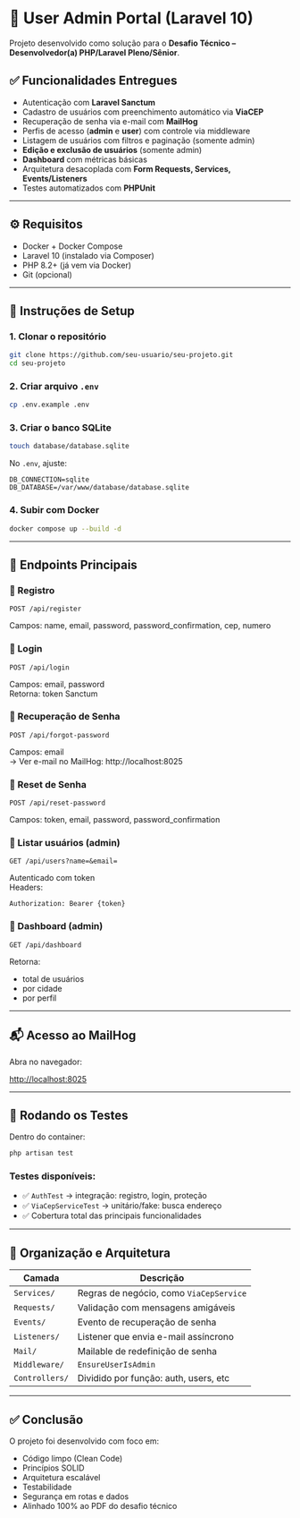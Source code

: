 
# 📘 User Admin Portal (Laravel 10)

Projeto desenvolvido como solução para o **Desafio Técnico – Desenvolvedor(a) PHP/Laravel Pleno/Sênior**.

## ✅ Funcionalidades Entregues

- Autenticação com **Laravel Sanctum**
- Cadastro de usuários com preenchimento automático via **ViaCEP**
- Recuperação de senha via e-mail com **MailHog**
- Perfis de acesso (**admin** e **user**) com controle via middleware
- Listagem de usuários com filtros e paginação (somente admin)
- **Edição e exclusão de usuários** (somente admin)
- **Dashboard** com métricas básicas
- Arquitetura desacoplada com **Form Requests, Services, Events/Listeners**
- Testes automatizados com **PHPUnit**

---

## ⚙️ Requisitos

- Docker + Docker Compose
- Laravel 10 (instalado via Composer)
- PHP 8.2+ (já vem via Docker)
- Git (opcional)

---

## 🚀 Instruções de Setup

### 1. Clonar o repositório

```bash
git clone https://github.com/seu-usuario/seu-projeto.git
cd seu-projeto
```

### 2. Criar arquivo `.env`

```bash
cp .env.example .env
```

### 3. Criar o banco SQLite

```bash
touch database/database.sqlite
```

No `.env`, ajuste:

```env
DB_CONNECTION=sqlite
DB_DATABASE=/var/www/database/database.sqlite
```

### 4. Subir com Docker

```bash
docker compose up --build -d
```

---

## 🔐 Endpoints Principais

### 🔸 Registro

```http
POST /api/register
```

Campos: name, email, password, password_confirmation, cep, numero

### 🔸 Login

```http
POST /api/login
```

Campos: email, password  
Retorna: token Sanctum

### 🔸 Recuperação de Senha

```http
POST /api/forgot-password
```

Campos: email  
→ Ver e-mail no MailHog: http://localhost:8025

### 🔸 Reset de Senha

```http
POST /api/reset-password
```

Campos: token, email, password, password_confirmation

### 🔸 Listar usuários (admin)

```http
GET /api/users?name=&email=
```

Autenticado com token  
Headers:
```
Authorization: Bearer {token}
```

### 🔸 Dashboard (admin)

```http
GET /api/dashboard
```

Retorna:
- total de usuários
- por cidade
- por perfil

---

## 📬 Acesso ao MailHog

Abra no navegador:

[http://localhost:8025](http://localhost:8025)

---

## 🧪 Rodando os Testes

Dentro do container:

```bash
php artisan test
```

### Testes disponíveis:

- ✅ `AuthTest` → integração: registro, login, proteção
- ✅ `ViaCepServiceTest` → unitário/fake: busca endereço
- ✅ Cobertura total das principais funcionalidades

---

## 📁 Organização e Arquitetura

| Camada         | Descrição                                |
|----------------|-------------------------------------------|
| `Services/`    | Regras de negócio, como `ViaCepService`  |
| `Requests/`    | Validação com mensagens amigáveis        |
| `Events/`      | Evento de recuperação de senha           |
| `Listeners/`   | Listener que envia e-mail assíncrono     |
| `Mail/`        | Mailable de redefinição de senha         |
| `Middleware/`  | `EnsureUserIsAdmin`                      |
| `Controllers/` | Dividido por função: auth, users, etc    |

---

## ✅ Conclusão

O projeto foi desenvolvido com foco em:

- Código limpo (Clean Code)
- Princípios SOLID
- Arquitetura escalável
- Testabilidade
- Segurança em rotas e dados
- Alinhado 100% ao PDF do desafio técnico
